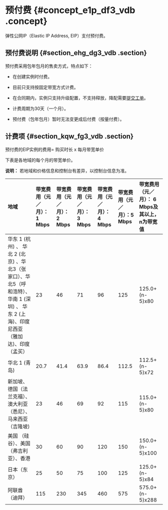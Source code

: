 # 预付费 {#concept_e1p_df3_vdb .concept}

弹性公网IP（Elastic IP Address, EIP）支付预付费。

## 预付费说明 {#section_ehg_dg3_vdb .section}

预付费采用包年包月的售卖方式，特点如下：

-   在创建实例时付费。

-   目前只支持按固定带宽方式计费。

-   在合同期内，实例只支持升级配置，不支持释放，降配需要[提交工单](https://workorder.console.aliyun.com/console.htm#/ticket/add?productCode=vpc&commonQuestionId=309&isSmart=true)。

-   计费周期为30天（一个月）。

-   预付费（包年包月）暂时无法变更成后付费（按量付费）。


## 计费项 {#section_kqw_fg3_vdb .section}

预付费的EIP实例的费用= 购买时长 x 每月带宽单价

下表是各地域的每个月的带宽单价。

**说明：** 若地域和价格信息和控制台有差异，以控制台信息为准。

|地域|带宽费用（元／月）：1 Mbps|带宽费用（元／月）：2 Mbps|带宽费用（元／月）：3 Mbps|带宽费用（元／月）：4 Mbps|带宽费用（元／月）：5 Mbps|带宽费用（元／月）： 6 Mbps及其以上，n为带宽值|
|:-|:---------------|:---------------|:---------------|:---------------|:---------------|:---------------------------|
|华东 1 \(杭州\) 、 华北 2 \(北京\) 、华北3（张家口）、华北5（呼和浩特）、 华南 1 \(深圳\) 、 华东 2 \(上海\)、印度尼西亚（雅加达\)、印度（孟买）|23|46|71|96|125|125.0+\(n-5\)x80|
|华北 1 \(青岛\)|20.7|41.4|63.9|86.4|112.5|112.5+\(n-5\)x72|
|新加坡、德国（法兰克福）、澳大利亚（悉尼）、马来西亚（吉隆坡\)|23|46|69|92|115|115.0+\(n-5\)x80|
|美国 （硅谷）、美国（弗吉利亚）、香港|30|60|90|120|150|150.0+\(n-5\)x100|
|日本（东京）|25|50|75|100|125|125.0+\(n-5\)x84|
|阿联酋（迪拜）|115|230|345|460|575|575.0+\(n-5\)x288|

